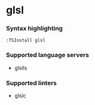 <!--- THIS DOCUMENT IS AUTOMATICALLY GENERATED, DON'T EDIT IT -->
# glsl

### Syntax highlighting

```vim
:TSInstall glsl
```

### Supported language servers

- glslls

### Supported linters

- glslc
